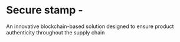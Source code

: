 # Secure stamp -
  An innovative blockchain-based solution designed to ensure product authenticity throughout the supply chain
